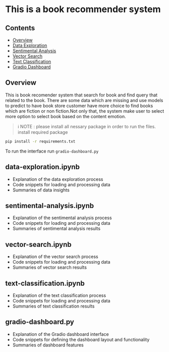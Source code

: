 # This is a book recommender system

## Contents
- [Overview](#overview)
- [Data Exploration](#data-explorationipynb)
- [Sentimental Analysis](#sentimental-analysisipynb)
- [Vector Search](#sentimental-analysisipynb)
- [Text Classification](#text-classificationipynb)
- [Gradio Dashboard](#gradio-dashboardpy)


## Overview 
This is book recomender system that search for book and find query that related to the book. There are some data which are missing and use models to predict to have book store customer have more choice to find books which are fiction or non fiction.Not only that, the system make user to select more option to select book based on the content emotion.

> ℹ NOTE : please install all nessary package in order to run the files.
install required package
```bash
pip install -r requirements.txt
```

To run the interface run `gradio-dashboard.py`

## data-exploration.ipynb
- Explanation of the data exploration process
- Code snippets for loading and processing data
- Summaries of data insights




## sentimental-analysis.ipynb
- Explanation of the sentimental analysis process
- Code snippets for loading and processing data
- Summaries of sentimental analysis results


## vector-search.ipynb
- Explanation of the vector search process
- Code snippets for loading and processing data
- Summaries of vector search results



## text-classification.ipynb
- Explanation of the text classification process
- Code snippets for loading and processing data
- Summaries of text classification results



## gradio-dashboard.py
- Explanation of the Gradio dashboard interface
- Code snippets for defining the dashboard layout and functionality
- Summaries of dashboard features